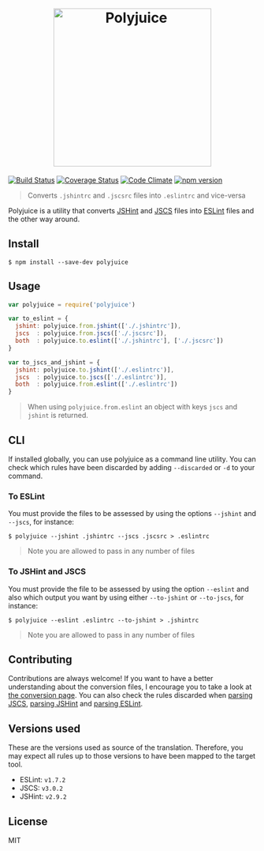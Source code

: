 <h1 align="center">
	<img width="320" src="./logo.png" alt="Polyjuice">
</h1>

[![Build Status](https://travis-ci.org/brenolf/polyjuice.svg)](https://travis-ci.org/brenolf/polyjuice)
[![Coverage Status](https://coveralls.io/repos/brenolf/polyjuice/badge.svg?branch=master&service=github)](https://coveralls.io/github/brenolf/polyjuice?branch=master)
[![Code Climate](https://codeclimate.com/github/brenolf/polyjuice/badges/gpa.svg)](https://codeclimate.com/github/brenolf/polyjuice)
[![npm version](https://badge.fury.io/js/polyjuice.svg)](http://badge.fury.io/js/polyjuice)
> Converts `.jshintrc` and `.jscsrc` files into `.eslintrc` and vice-versa

Polyjuice is a utility that converts [JSHint](http://jshint.com/) and [JSCS](http://jscs.info/) files into [ESLint](http://eslint.org/) files and the other way around.

## Install
`$ npm install --save-dev polyjuice`

## Usage
```js
var polyjuice = require('polyjuice')

var to_eslint = {
  jshint: polyjuice.from.jshint(['./.jshintrc']),
  jscs  : polyjuice.from.jscs(['./.jscsrc']),
  both  : polyjuice.to.eslint(['./.jshintrc'], ['./.jscsrc'])
}

var to_jscs_and_jshint = {
  jshint: polyjuice.to.jshint(['./.eslintrc')],
  jscs  : polyjuice.to.jscs(['./.eslintrc')],
  both  : polyjuice.from.eslint(['./.eslintrc'])
}
```

> When using `polyjuice.from.eslint` an object with keys `jscs` and `jshint` is returned.

## CLI

If installed globally, you can use polyjuice as a command line utility. You can check which rules have been discarded by adding `--discarded` or `-d` to your command.

### To ESLint

You must provide the files to be assessed by using the options `--jshint` and `--jscs`, for instance:

`$ polyjuice --jshint .jshintrc --jscs .jscsrc > .eslintrc`

> Note you are allowed to pass in any number of files

### To JSHint and JSCS

You must provide the file to be assessed by using the option `--eslint` and also which output you want by using either `--to-jshint` or `--to-jscs`, for instance:

`$ polyjuice --eslint .eslintrc --to-jshint > .jshintrc`

> Note you are allowed to pass in any number of files

## Contributing
Contributions are always welcome! If you want to have a better understanding about the conversion files, I encourage you to take a look at [the conversion page](/doc/DICTIONARIES.md). You can also check the rules discarded when [parsing JSCS](/doc/JSCS.md), [parsing JSHint](/doc/JSHINT.md) and [parsing ESLint](/doc/ESLINT.md).

## Versions used
These are the versions used as source of the translation. Therefore, you may expect all rules up to those versions to have been mapped to the target tool.

* ESLint: `v1.7.2`
* JSCS: `v3.0.2`
* JSHint: `v2.9.2`

## License
MIT
